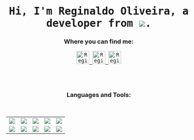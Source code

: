 
<h1 align="center">
  <samp>Hi, I'm Reginaldo Oliveira, a developer from <img align="center" src="https://img.icons8.com/color/48/000000/brazil.png"/>. <br/> 
</h1>


<h3 align="center">Where you can find me:</h3>
<p align="center"> <samp>
  
  
  <a href="https://www.linkedin.com/in/reginaldo-oliveira-b962a668/">
    <img margin-left="100px" alt="Reginaldo's Linkdein" width="35px" src="https://img.icons8.com/fluent/48/000000/linkedin.png" />
  </a>
  <a href="https://www.instagram.com/brasiliadesign/">
    <img alt="Reginaldo's Kaggle" width="35px" src="https://img.icons8.com/fluent/48/000000/instagram-new.png" />
  </a>
  <a href="https://studio.youtube.com/channel/UChpW2-XYLCUEqfCQ47OV9xA/videos/upload?filter=%5B%5D&sort=%7B%22columnType%22%3A%22date%22%2C%22sortOrder%22%3A%22DESCENDING%22%7D">
    <img alt="Reginaldo's Kaggle" width="35px" src="https://img.icons8.com/fluent/48/000000/youtube-play.png" />
  </a>
  
</p>
  
<br/>
<br/>
  
<h3 align="center">Languages and Tools:</h3>
<br>

<table align="center" width="100%">
  <tr align="center">
    
  <td width="20%">
    <img src="https://img.icons8.com/color/48/000000/react-native.png"/>
  </td>

  <td width="20%">
    <img src="https://img.icons8.com/color/48/000000/javascript.png"/>
  </td>

  <td width="20%">
    <img src="https://img.icons8.com/color/48/000000/nodejs.png"/>
  </td>
  
  <td width="20%">
    <img src="https://img.icons8.com/color/48/000000/git.png"/>
  </td>

  <td width="20%">
    <img src="https://img.icons8.com/color/48/000000/typescript.png"/>
  </td>
  </tr>
  
  
  <tr align="center">
  <td width="20%">
    <img src="https://img.icons8.com/color/48/000000/python.png"/>
  </td>
  
  <td width="20%">
    <img src="https://img.icons8.com/color/48/000000/npm.png"/>
  </td>
  
  <td width="20%">
    <img src="https://img.icons8.com/color/48/000000/postgreesql.png"/>
  </td>
  
  <td width="20%">
    <img src="https://img.icons8.com/color/48/000000/html-5.png"/>
  </td>
  
  <td width="20%">
    <img src="https://img.icons8.com/color/48/000000/css3.png"/>
  </td>
  
  </tr>
  
</table>

